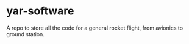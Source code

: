 # yar-software
A repo to store all the code for a general rocket flight, from avionics to ground station.
